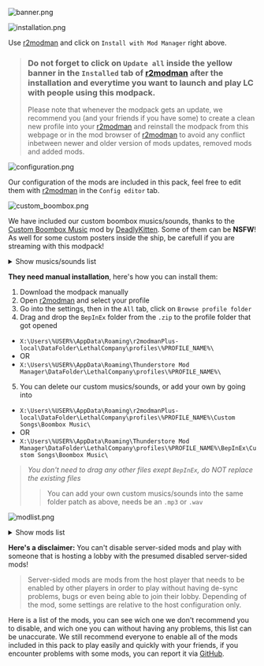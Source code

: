 ![banner.png](https://raw.githubusercontent.com/SKAREZ/FREAKS-Modpack/2.4.5/resources/img/banner.png)

![installation.png](https://raw.githubusercontent.com/SKAREZ/FREAKS-Modpack/2.4.5/resources/img/installation.png)

Use [r2modman](https://thunderstore.io/c/lethal-company/p/ebkr/r2modman/) and click on `Install with Mod Manager` right above.

> ### Do not forget to click on `Update all` inside the yellow banner in the `Installed` tab of [r2modman](https://thunderstore.io/c/lethal-company/p/ebkr/r2modman/) after the installation and everytime you want to launch and play LC with people using this modpack.
> Please note that whenever the modpack gets an update, we recommend you (and your friends if you have some) to create a clean new profile into your [r2modman](https://thunderstore.io/c/lethal-company/p/ebkr/r2modman/) and reinstall the modpack from this webpage or in the mod browser of [r2modman](https://thunderstore.io/c/lethal-company/p/ebkr/r2modman/) to avoid any conflict inbetween newer and older version of mods updates, removed mods and added mods.

![configuration.png](https://raw.githubusercontent.com/SKAREZ/FREAKS-Modpack/2.4.5/resources/img/configuration.png)

Our configuration of the mods are included in this pack, feel free to edit them with [r2modman](https://thunderstore.io/c/lethal-company/p/ebkr/r2modman/) in the `Config editor` tab.

![custom_boombox.png](https://raw.githubusercontent.com/SKAREZ/FREAKS-Modpack/2.4.5/resources/img/custom_boombox.png)

We have included our custom boombox musics/sounds, thanks to the [Custom Boombox Music](https://thunderstore.io/c/lethal-company/p/Steven/Custom_Boombox_Music/) mod by [DeadlyKitten](https://github.com/DeadlyKitten). Some of them can be **NSFW**! As well for some custom posters inside the ship, be carefull if you are streaming with this modpack!

<details>
  <summary>Show musics/sounds list</summary>

+ [0bpm.mp3](https://audio.jukehost.co.uk/V2izPe5uZdrXXQMUG3JwWkIa47EiP708)
+ [1992-CRX.mp3](https://audio.jukehost.co.uk/irLjOq50HV5N46pWsQhhg2jNqvvOCKPR)
+ [Ah-ca-nn.mp3](https://audio.jukehost.co.uk/Vc1CXnt7s10t9A6Qb20NQHnvdZSCDAuy) (VOLUME WARNING)
+ [BAIXO.mp3](https://audio.jukehost.co.uk/i72fNIGUlkEyTl3OQ1vrdJnV1bZGcjMY)
+ [Chef.mp3](https://audio.jukehost.co.uk/KsEyEeVqy2MlzEXk8qEocuAYi38m1cO5)
+ [Did-you-pray-today.mp3](https://audio.jukehost.co.uk/LQCjys93TgTPrmAR7cevgHcqwLVabCsC)
+ [Earrape.mp3](https://audio.jukehost.co.uk/7IAT6tVXAlF5zusOby1ZckTz2nCRUL0G) (VOLUME WARNING)
+ [Everlong.mp3](https://audio.jukehost.co.uk/oqZF4xLJBhzKmwk8aryqzA4YgxydXJ1y)
+ [Farfadet-maléfique.mp3](https://audio.jukehost.co.uk/6gPldMOl23TCPeG06JsSC6qYEqfOTccp)
+ [Fortnite-battle-pass.mp3](https://audio.jukehost.co.uk/on7zieh4TSylOPAFoEJccnYmGWcp40si) (VOLUME WARNING)
+ [Francis-Saussice.mp3](https://audio.jukehost.co.uk/eFBT2iKKbuxIDjUP38TPexdC8coTUcX1) (VOLUME WARNING)
+ [Gay-ou-hétéro.mp3](https://audio.jukehost.co.uk/qoMozZQK2biBW0Y8xxRntLqMuIPqZvA4)
+ [help_urself.mp3](https://audio.jukehost.co.uk/GuKJIPv6J8VRlrpKJdXb9WaffqpwLlYy)
+ [jena-lee-mkX.mp3](https://audio.jukehost.co.uk/bGwlc9xcJhTweUzD4sApRtBZvTPmPdVq)
+ [Jester.mp3](https://audio.jukehost.co.uk/2Ffv1oLrKTVXdMXs2LyvsHa1QUDrP4ZC)
+ [JE-SUIS-MUSIK.mp3](https://audio.jukehost.co.uk/jpE6iSm1cAz3u1kOqQmlWf3sowtgP2ol)
+ [Le-chocolat-ou-les-noirs.mp3](https://audio.jukehost.co.uk/gxZ4T4tBSeHoprBsTGHHDYhtaZ3MJLob)
+ [Les-demons-de-minuit.mp3](https://audio.jukehost.co.uk/JI1klYKFPfktvsrvJZP0ZpSIjbRUNPaF)
+ [look-alike.mp3](https://audio.jukehost.co.uk/xtoPNnkRpmXpn87chafmtCl0ugICTvtv)
+ [M2LT.mp3](https://audio.jukehost.co.uk/c5sN9emtVaUIZeqFqsMjbYDhJEhZM8fk)
+ [Mal-au-ventre.mp3](https://audio.jukehost.co.uk/AoZGxfNPlRCk3qVpN3dD69GEq5DIZmuy)
+ [Metal-pipe.mp3](https://audio.jukehost.co.uk/xxMxhhkFMtQa9vVuzZfDvxNzDOIZY71U) (VOLUME WARNING)
+ [MONEY-ON-THE-DASH.mp3](https://audio.jukehost.co.uk/IYWzzoW12vSA4mNYyXNjAiYkN0swKvHF)
+ [Offline-!.mp3](https://audio.jukehost.co.uk/u3b3OSgQXWFXll3Rob166tK9jHzO3P61)
+ [Psychotic.mp3](https://audio.jukehost.co.uk/hzru5En5fP5JAV5EQrQDYBQ93RO0TIjs)
+ [Ta-gueule.mp3](https://audio.jukehost.co.uk/Gh4jlAjVLRhbenEyLmyMhxuOsKvMBYZt) (VOLUME WARNING)
+ [Tekno.mp3](https://audio.jukehost.co.uk/v2c4puIPAc58HRo8NGuXD4JhhQhvlPoi) (VOLUME WARNING)
+ [The-Spectre.mp3](https://audio.jukehost.co.uk/FXXHNom9n5e042TOEdaksMvD1xpayF4z)
+ [Thomas.mp3](https://audio.jukehost.co.uk/6aWAhbcgjx3RLveWulCNDW1l9LTgJ6Ld) (VOLUME WARNING)
+ [vivienne-westwood.mp3](https://audio.jukehost.co.uk/8dnZ14IVJPUBjkoP41P9Q7K7xCHlLFKV)
+ [WASTE.mp3](https://audio.jukehost.co.uk/MZ9WUsaVcCDfxP3XPgwvZkXniWdn5T0k)

</details>

**They need manual installation**, here's how you can install them:

1. Download the modpack manually
2. Open [r2modman](https://thunderstore.io/c/lethal-company/p/ebkr/r2modman/) and select your profile
3. Go into the settings, then in the `All` tab, click on `Browse profile folder`
4. Drag and drop the `BepInEx` folder from the `.zip` to the profile folder that got opened
  + `X:\Users\%USER%\AppData\Roaming\r2modmanPlus-local\DataFolder\LethalCompany\profiles\%PROFILE_NAME%\`
  + OR
  + `X:\Users\%USER%\AppData\Roaming\Thunderstore Mod Manager\DataFolder\LethalCompany\profiles\%PROFILE_NAME%\`
5. You can delete our custom musics/sounds, or add your own by going into
  + `X:\Users\%USER%\AppData\Roaming\r2modmanPlus-local\DataFolder\LethalCompany\profiles\%PROFILE_NAME%\Custom Songs\Boombox Music\`
  + OR
  + `X:\Users\%USER%\AppData\Roaming\Thunderstore Mod Manager\DataFolder\LethalCompany\profiles\%PROFILE_NAME%\BepInEx\Custom Songs\Boombox Music\`

> *You don't need to drag any other files exept `BepInEx`, do NOT replace the existing files*
>> You can add your own custom musics/sounds into the same folder patch as above, needs be an `.mp3` or `.wav`

![modlist.png](https://raw.githubusercontent.com/SKAREZ/FREAKS-Modpack/2.4.5/resources/img/modlist.png)


<details>
  <summary>Show mods list</summary>

### `🟢 Yes` `🔴 No` `⚡ Host Need`
|Mod Name|Disableable|
|:--------|:--------:|
|[LC_API](https://thunderstore.io/c/lethal-company/p/2018/LC_API/)|🔴|
|[VoiceHUD](https://thunderstore.io/c/lethal-company/p/5Bit/VoiceHUD/)|🟢|
|[FPSSpectate](https://thunderstore.io/c/lethal-company/p/5Bit/FPSSpectate/)|🟢|
|[LethalConfig](https://thunderstore.io/c/lethal-company/p/AinaVT/LethalConfig/)|🟢|
|[DiscountAlert](https://thunderstore.io/c/lethal-company/p/akechii/DiscountAlert/)|🟢|
|[SpectateEnemies](https://thunderstore.io/c/lethal-company/p/AllToasters/SpectateEnemies/)|🔴⚡|
|[LateCompany](https://thunderstore.io/c/lethal-company/p/anormaltwig/LateCompany/)|🔴⚡|
|[Backrooms](https://thunderstore.io/c/lethal-company/p/Backrooms/Backrooms/)|🔴⚡|
|[BepInExPack](https://thunderstore.io/c/lethal-company/p/BepInEx/BepInExPack/)|🔴|
|[LCBetterClock](https://thunderstore.io/c/lethal-company/p/BlueAmulet/LCBetterClock/)|🟢|
|[FixRPCLag](https://thunderstore.io/c/lethal-company/p/Bobbie/FixRPCLag/)|🟢|
|[CustomTranslatorCharLimit](https://thunderstore.io/c/lethal-company/p/boring/CustomTranslatorCharLimit/)|🔴⚡|
|[MasterKey](https://thunderstore.io/c/lethal-company/p/boxofbiscuits97/MasterKey/)|🔴⚡|
|[KarmaForBeingAnnoying](https://thunderstore.io/c/lethal-company/p/CTMods/KarmaForBeingAnnoying/)|🔴⚡|
|[MoreItems](https://thunderstore.io/c/lethal-company/p/Drakorle/MoreItems/)|🔴⚡|
|[EladsHUD](https://thunderstore.io/c/lethal-company/p/EladNLG/EladsHUD/)|🟢|
|[Coroner](https://thunderstore.io/c/lethal-company/p/EliteMasterEric/Coroner/)|🔴⚡|
|[LethalLib](https://thunderstore.io/c/lethal-company/p/Evaisa/LethalLib/)|🔴⚡|
|[HookGenPatcher](https://thunderstore.io/c/lethal-company/p/Evaisa/HookGenPatcher/)|🔴⚡|
|[LethalThings](https://thunderstore.io/c/lethal-company/p/Evaisa/LethalThings/)|🔴⚡|
|[LethalPosters](https://thunderstore.io/c/lethal-company/p/femboytv/LethalPosters/)|🟢|
|[DetailedScan](https://thunderstore.io/c/lethal-company/p/fivetoofive/DetailedScan/)|🔴⚡|
|[ReservedFlashlightSlot](https://thunderstore.io/c/lethal-company/p/FlipMods/ReservedFlashlightSlot/)|🔴⚡|
|[ReservedWalkieSlot](https://thunderstore.io/c/lethal-company/p/FlipMods/ReservedWalkieSlot/)|🔴⚡|
|[HotbarPlus](https://thunderstore.io/c/lethal-company/p/FlipMods/HotbarPlus/)|🔴⚡|
|[ReservedItemSlotCore](https://thunderstore.io/c/lethal-company/p/FlipMods/ReservedItemSlotCore/)|🔴⚡|
|[ObjectVolumeController](https://thunderstore.io/c/lethal-company/p/FlipMods/ObjectVolumeController/)|🟢|
|[FasterItemDropship](https://thunderstore.io/c/lethal-company/p/FlipMods/FasterItemDropship/)|🔴⚡|
|[MoreBlood](https://thunderstore.io/c/lethal-company/p/FlipMods/MoreBlood/)|🟢|
|[LetMeLookDown](https://thunderstore.io/c/lethal-company/p/FlipMods/LetMeLookDown/)|🔴|
|[TooManyEmotes](https://thunderstore.io/c/lethal-company/p/FlipMods/TooManyEmotes/)|🔴|
|[SuitsPlus](https://thunderstore.io/c/lethal-company/p/FREAKS/SuitsPlus/)|🟢|
|[Hold_Scan_Button](https://thunderstore.io/c/lethal-company/p/FutureSavior/Hold_Scan_Button/)|🟢|
|[Boombox_Sync_Fix](https://thunderstore.io/c/lethal-company/p/FutureSavior/Boombox_Sync_Fix/)|🔴|
|[ScannablePlayerItems](https://thunderstore.io/c/lethal-company/p/Graze/ScannablePlayerItems/)|🟢|
|[SuitSaver](https://thunderstore.io/c/lethal-company/p/Hexnet111/SuitSaver/)|🟢|
|[MaskedEnemyOverhaul](https://thunderstore.io/c/lethal-company/p/HomelessGinger/MaskedEnemyOverhaul/)|🔴⚡|
|[Diversity](https://thunderstore.io/c/lethal-company/p/IntegrityChaos/Diversity/)|🔴⚡|
|[Corporate_Restructure](https://thunderstore.io/c/lethal-company/p/Jamil/Corporate_Restructure/)|🟢|
|[NeedyCats](https://thunderstore.io/c/lethal-company/p/Jordo/NeedyCats/)|🔴⚡|
|[GamblingMachineAtTheCompany](https://thunderstore.io/c/lethal-company/p/JunLethalCompanyGamblingMachineAtTheCompany/)|🔴⚡|
|[InfiniteEmote](https://thunderstore.io/c/lethal-company/p/KlutzyBubbles/InfiniteEmote/)|🔴|
|[DissonanceLagFix](https://thunderstore.io/c/lethal-company/p/linkoid/DissonanceLagFix/)|🟢|
|[Lategame_Upgrades](https://thunderstore.io/c/lethal-company/p/malco/Lategame_Upgrades/)|🔴⚡|
|[BuyableShotgun](https://thunderstore.io/c/lethal-company/p/MegaPiggy/BuyableShotgun/)|🔴⚡|
|[BuyableShotgunShells](https://thunderstore.io/c/lethal-company/p/MegaPiggy/BuyableShotgunShells/)|🔴⚡|
|[PushCompany](https://thunderstore.io/c/lethal-company/p/Midge/PushCompany/)|🔴⚡|
|[JumpDelayPatch](https://thunderstore.io/c/lethal-company/p/monkes_mods/JumpDelayPatch/)|🔴|
|[HidePlayerNames](https://thunderstore.io/c/lethal-company/p/Monkeytype/HidePlayerNames/)|🔴|
|[HideChat](https://thunderstore.io/c/lethal-company/p/Monkeytype/HideChat/)|🟢|
|[EnhancedRadarBooster](https://thunderstore.io/c/lethal-company/p/MrHydralisk/EnhancedRadarBooster/)|🔴⚡|
|[TerminalApi](https://thunderstore.io/c/lethal-company/p/NotAtomicBomb/TerminalApi/)|🔴|
|[MoreCompany](https://thunderstore.io/c/lethal-company/p/notnotnotswipez/MoreCompany/)|🔴⚡|
|[IntroTweaks](https://thunderstore.io/c/lethal-company/p/Owen3H/IntroTweaks/)|🟢|
|[Runtime_Netcode_Patcher](https://thunderstore.io/c/lethal-company/p/Ozone/Runtime_Netcode_Patcher/)|🔴|
|[BepInUtils](https://thunderstore.io/c/lethal-company/p/Ozone/BepInUtils/)|🔴|
|[BetterItemScan](https://thunderstore.io/c/lethal-company/p/PopleZoo/BetterItemScan/)|🟢|
|[EnhancedSpectator](https://thunderstore.io/c/lethal-company/p/PXC/EnhancedSpectator/)|🔴|
|[MirrorDecor](https://thunderstore.io/c/lethal-company/p/quackandcheese/MirrorDecor/)|🔴⚡|
|[Helmet_Cameras](https://thunderstore.io/c/lethal-company/p/RickArg/Helmet_Cameras/)|🟢|
|[FOV_Adjust](https://thunderstore.io/c/lethal-company/p/Rozebud/FOV_Adjust/)|🟢|
|[Skinwalkers](https://thunderstore.io/c/lethal-company/p/RugbugRedfern/Skinwalkers/)|🟢|
|[InputUtils](https://thunderstore.io/c/lethal-company/p/Rune580/LethalCompany_InputUtils/)|🔴|
|[Buy_Any_Ship_Decoration](https://thunderstore.io/c/lethal-company/p/Sant5050/Buy_Any_Ship_Decoration/)|🔴⚡|
|[Permanent_Ladder](https://thunderstore.io/c/lethal-company/p/Silvercore/Permanent_Ladder/)|🔴⚡|
|[More_Emotes](https://thunderstore.io/c/lethal-company/p/Sligili/More_Emotes/)|🔴|
|[HDLethalCompany](https://thunderstore.io/c/lethal-company/p/Sligili/HDLethalCompany/)|🟢|
|[Custom_Boombox_Music](https://thunderstore.io/c/lethal-company/p/Steven/Custom_Boombox_Music/)|🟢|
|[YippeeMod](https://thunderstore.io/c/lethal-company/p/sunnobunno/YippeeMod/)|🟢|
|[AlwaysHearActiveTalkies](https://thunderstore.io/c/lethal-company/p/Suskitech/AlwaysHearActiveWalkies/)|🟢|
|[HideModList](https://thunderstore.io/c/lethal-company/p/Sv_Matt/HideModList/)|🟢|
|[BetterSprayPaint](https://thunderstore.io/c/lethal-company/p/taffyko/BetterSprayPaint/)|🔴⚡|
|[CoilHeadStare](https://thunderstore.io/c/lethal-company/p/TwinDimensionalProductions/CoilHeadStare/)|🟢|
|[TooManySuits](https://thunderstore.io/c/lethal-company/p/Verity/TooManySuits/)|🟢|
|[Mimics](https://thunderstore.io/c/lethal-company/p/x753/Mimics/)|🔴⚡|
|[More_Suits](https://thunderstore.io/c/lethal-company/p/x753/More_Suits/)|🟢|
|[PathfindingLagFix](https://thunderstore.io/c/lethal-company/p/Zaggy1024/PathfindingLagFix/)|🔴⚡|

</details>

**Here's a disclaimer:** You can't disable server-sided mods and play with someone that is hosting a lobby with the presumed disabled server-sided mods!

> Server-sided mods are mods from the host player that needs to be enabled by other players in order to play without having de-sync problems, bugs or even being able to join their lobby. Depending of the mod, some settings are relative to the host configuration only.

Here is a list of the mods, you can see wich one we don't recommend you to disable, and wich one you can without having any problems, this list can be unaccurate. We still recommend everyone to enable all of the mods included in this pack to play easily and quickly with your friends, if you encounter problems with some mods, you can report it via [GitHub](https://github.com/SKAREZ/FREAKS-Modpack/issues).
